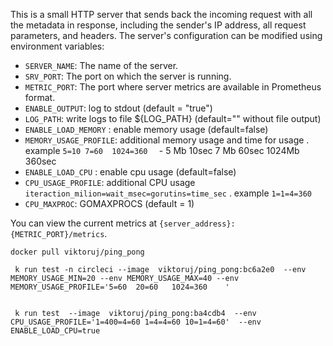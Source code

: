 This is a small HTTP server that sends back the incoming request with all the metadata in response, including the sender's IP address, all request parameters, and headers. The server's configuration can be modified using environment variables:

- `SERVER_NAME`: The name of the server.
- `SRV_PORT`: The port on which the server is running.
- `METRIC_PORT`: The port where server metrics are available in Prometheus format.
- `ENABLE_OUTPUT`: log to stdout (default = "true")
- `LOG_PATH`: write logs to file ${LOG_PATH} (default=""  without file output)
- `ENABLE_LOAD_MEMORY` : enable memory usage (default=false)
- `MEMORY_USAGE_PROFILE`: additional memory usage  and time for usage . example `5=10 7=60  1024=360  ` - 5 Mb 10sec  7 Mb 60sec 1024Mb 360sec
- `ENABLE_LOAD_CPU` : enable cpu usage (default=false)
- `CPU_USAGE_PROFILE`: additional CPU usage `iteraction_milion=wait_msec=gorutins=time_sec` . example  `1=1=4=360`
- `CPU_MAXPROC`: GOMAXPROCS (default = 1)

You can view the current metrics at `{server_address}:{METRIC_PORT}/metrics`.

`docker pull viktoruj/ping_pong`


``` 
 k run test -n circleci --image  viktoruj/ping_pong:bc6a2e0  --env MEMORY_USAGE_MIN=20 --env MEMORY_USAGE_MAX=40 --env MEMORY_USAGE_PROFILE='5=60  20=60   1024=360    '


 k run test  --image  viktoruj/ping_pong:ba4cdb4  --env CPU_USAGE_PROFILE='1=400=4=60 1=4=4=60 10=1=4=60'  --env ENABLE_LOAD_CPU=true
```